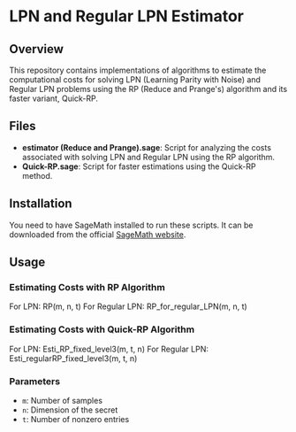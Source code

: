# LPN and Regular LPN Estimator

## Overview

This repository contains implementations of algorithms to estimate the computational costs for solving LPN (Learning Parity with Noise) and Regular LPN problems using the RP (Reduce and Prange's) algorithm and its faster variant, Quick-RP.

## Files

- **estimator (Reduce and Prange).sage**: Script for analyzing the costs associated with solving LPN and Regular LPN using the RP algorithm.
- **Quick-RP.sage**: Script for faster estimations using the Quick-RP method.

## Installation

You need to have SageMath installed to run these scripts. It can be downloaded from the official [SageMath website](https://www.sagemath.org/download.html).

## Usage

### Estimating Costs with RP Algorithm

For LPN: RP(m, n, t)
For Regular LPN: RP_for_regular_LPN(m, n, t)

### Estimating Costs with Quick-RP Algorithm

For LPN: Esti_RP_fixed_level3(m, t, n)
For Regular LPN: Esti_regularRP_fixed_level3(m, t, n)


### Parameters

- `m`: Number of samples
- `n`: Dimension of the secret
- `t`: Number of nonzero entries

